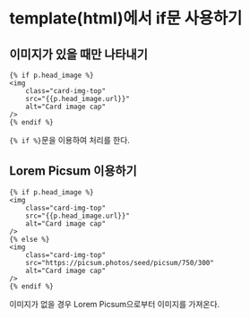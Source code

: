 # template(html)에서 if문 사용하기

## 이미지가 있을 때만 나타내기

```django
{% if p.head_image %}
<img
    class="card-img-top"
    src="{{p.head_image.url}}"
    alt="Card image cap"
/>
{% endif %}
```

`{% if %}`문을 이용하여 처리를 한다.

## Lorem Picsum 이용하기

```django
{% if p.head_image %}
<img
    class="card-img-top"
    src="{{p.head_image.url}}"
    alt="Card image cap"
/>
{% else %}
<img
    class="card-img-top"
    src="https://picsum.photos/seed/picsum/750/300"
    alt="Card image cap"
/>
{% endif %}
```

이미지가 없을 경우 Lorem Picsum으로부터 이미지를 가져온다.
